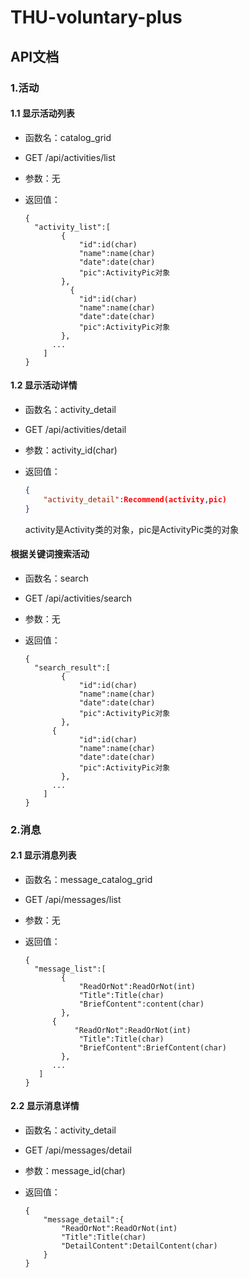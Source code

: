 # THU-voluntary-plus

## API文档

### 1.活动

#### 1.1 显示活动列表

* 函数名：catalog_grid

- GET /api/activities/list

- 参数：无

- 返回值：

  ```json5
  {
  	"activity_list":[
          {
              "id":id(char)
              "name":name(char)
              "date":date(char)
              "pic":ActivityPic对象
          },
  		    {
              "id":id(char)
              "name":name(char)
              "date":date(char)
              "pic":ActivityPic对象
          },
  		...
      ]
  }
  ```

#### 1.2 显示活动详情

- 函数名：activity_detail

- GET /api/activities/detail

- 参数：activity_id(char)

- 返回值：

  ```json
  {
      "activity_detail":Recommend(activity,pic)
  }
  ```

  activity是Activity类的对象，pic是ActivityPic类的对象

#### 根据关键词搜索活动

- 函数名：search

- GET /api/activities/search

- 参数：无

- 返回值：

  ```json5
  {
  	"search_result":[
          {
              "id":id(char)
              "name":name(char)
              "date":date(char)
              "pic":ActivityPic对象
          },
  		{
              "id":id(char)
              "name":name(char)
              "date":date(char)
              "pic":ActivityPic对象
          },
  		...
      ]
  }
  ```

### 2.消息

#### 2.1 显示消息列表

- 函数名：message_catalog_grid

- GET /api/messages/list

- 参数：无

- 返回值：

  ```json5
  {
  	"message_list":[
          {
              "ReadOrNot":ReadOrNot(int)
              "Title":Title(char)
              "BriefContent":content(char)
          },
  		{
             "ReadOrNot":ReadOrNot(int)
              "Title":Title(char)
              "BriefContent":BriefContent(char)
          },
  		...
     ]
  }
  ```

#### 2.2 显示消息详情

- 函数名：activity_detail

- GET /api/messages/detail

- 参数：message_id(char)

- 返回值：

  ```json5
  {
  	  "message_detail":{       
          "ReadOrNot":ReadOrNot(int)
          "Title":Title(char)
          "DetailContent":DetailContent(char)
      }
  }
  ```
